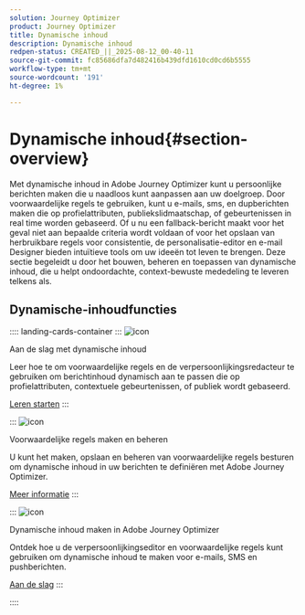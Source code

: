 ```yaml
---
solution: Journey Optimizer
product: Journey Optimizer
title: Dynamische inhoud
description: Dynamische inhoud
redpen-status: CREATED_||_2025-08-12_00-40-11
source-git-commit: fc85686dfa7d482416b439dfd1610cd0cd6b5555
workflow-type: tm+mt
source-wordcount: '191'
ht-degree: 1%

---
```



# Dynamische inhoud{#section-overview}

Met dynamische inhoud in Adobe Journey Optimizer kunt u persoonlijke berichten maken die u naadloos kunt aanpassen aan uw doelgroep. Door voorwaardelijke regels te gebruiken, kunt u e-mails, sms, en dupberichten maken die op profielattributen, publiekslidmaatschap, of gebeurtenissen in real time worden gebaseerd. Of u nu een fallback-bericht maakt voor het geval niet aan bepaalde criteria wordt voldaan of voor het opslaan van herbruikbare regels voor consistentie, de personalisatie-editor en e-mail Designer bieden intuïtieve tools om uw ideeën tot leven te brengen. Deze sectie begeleidt u door het bouwen, beheren en toepassen van dynamische inhoud, die u helpt ondoordachte, context-bewuste mededeling te leveren telkens als.

## Dynamische-inhoudfuncties

:::: landing-cards-container
:::
![icon]( https://cdn.experienceleague.adobe.com/icons/circle-play.svg)

Aan de slag met dynamische inhoud

Leer hoe te om voorwaardelijke regels en de verpersoonlijkingsredacteur te gebruiken om berichtinhoud dynamisch aan te passen die op profielattributen, contextuele gebeurtenissen, of publiek wordt gebaseerd.

[Leren starten](../using/personalization/get-started-dynamic-content.md)
:::

:::
![icon]( https://cdn.experienceleague.adobe.com/icons/list-check.svg)

Voorwaardelijke regels maken en beheren

U kunt het maken, opslaan en beheren van voorwaardelijke regels besturen om dynamische inhoud in uw berichten te definiëren met Adobe Journey Optimizer.

[Meer informatie](../using/personalization/create-conditions.md)
:::

:::
![icon]( https://cdn.experienceleague.adobe.com/icons/bullseye.svg)

Dynamische inhoud maken in Adobe Journey Optimizer

Ontdek hoe u de verpersoonlijkingseditor en voorwaardelijke regels kunt gebruiken om dynamische inhoud te maken voor e-mails, SMS en pushberichten.

[Aan de slag](../using/personalization/dynamic-content.md)
:::

::::
